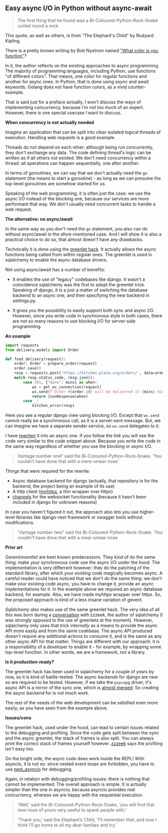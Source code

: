 ## Easy async I/O in Python without async-await

>The first thing that he found was a Bi-Coloured-Python-Rock-Snake curled round a rock.

This quote, as well as others, is from "The Elephant's Child" by Rudyard Kipling.

There is a pretty known writing by Bob Nystrom named
["What color is you function"](https://journal.stuffwithstuff.com/2015/02/01/what-color-is-your-function/)?

In it, the author reflects on the existing approaches to async programming.
The majority of programming languages, including Python, use functions "of different colors".
That means, one color for regular functions and another for async ones. In Python, that is done using async and await keywords.
Golang does not have function colors, as a vivid counter-example.

That is said just for a preface actually.
I won't discuss the ways of implementing concurrency, because I'm not too much of an expert.
However, there is one special usecase I want to discuss.

**When concurrency is not actually needed**

Imagine an application that can be split into clear isolated logical threads of execution.
Handling web requests is a good example.

Threads do not depend on each other: although being run concurrently, they don't exchange any data.
The code defining thread's logic can be written as if all others not existed.
We don't need concurrency within a thread: all operations can happen sequentially,
one after another.

In terms of goroutines, we can say that we don't actually need the `go` statement (the means to start a goroutine) - as long as we can presume the top-level goroutines are somehow started for us.

Speaking of the web programming, it is often just the case: we use the async I/O instead of the blocking
 one, because our services are more performant that way. We don't usually need concurrent tasks to handle a web request.

 **The alternative: no async/await**

In the same way as you don't need the `go` statement, you also can do without async/await in the afore-mentioned case.
And I will show it is also a practical choice to do so, that almost doesn't have any drawbacks.

Technically it is done using the [greenlet hack](https://github.com/Bi-Coloured-Python-Rock-Snake/greenhack).
It actually allows the async functions being called from within regular ones.
The greenlet is used in sqlalchemy to enable the async database drivers.

Not using async/await has a number of benefits:

- It enables the use of "legacy" codebases like django. It wasn't a coincidence sqlalchemy was the first to adopt the greenlet trick. Speaking of django, it is a just a matter of switching the database backend to an async one, and then specifying the new backend in settings.py.

- It gives you the possibility to easily support both sync and async I/O. However,
  since you write code in synchronous style in both cases, there are not so many reasons to use blocking I/O for server-side programming.

**An example**

```python
import requests
from delivery.models import Order

def food_delivery(request):
    order: Order = prepare_order(request)
    order.save()
    resp = requests.post('https://kitchen-place.org/orders/', data=order.as_dict())
    match resp.status_code, resp.json():
        case 201, {"mins": mins} as when:
            ws = get_ws_connection(request)
            ws.send(f'Order #{order.id} will be delivered in {mins} minutes.')
            return JsonResponse(when)
        case _:
            kitchen_error(resp)
```
Here you see a regular django view using blocking I/O.
Except that `ws.send` cannot really be a synchronous call,
as it is a server-sent message. But, we can imagine we have a separate sender service, so `ws.send` delegates to it.

I have [rewriten](https://github.com/Bi-Coloured-Python-Rock-Snake/pgbackend/blob/main/kitchen/views.py) it into an async one. If you follow the link you will see the code very similar to the code snippet above. Because you write the code in the same way regardless of whether you use the blocking or async I/O.

>Vantage number one!’ said the Bi-Coloured-Python-Rock-Snake. ‘You couldn’t have done that with a mere-smear nose'

Things that were required for the rewrite:

- Async database backend for django (actually, that repository is for the backend, the project being an example of its use)
- A http client ([myhttpx](https://github.com/Bi-Coloured-Python-Rock-Snake/pgbackend/blob/main/myhttpx.py), a thin wrapper over httpx)
- [channels](https://channels.readthedocs.io/en/stable/) for the websocket functionality (because it hasn't been included in django for unknown reasons)

In case you haven't figured it out, the approach also lets you use higher-level libraries like
django-rest-framework or swagger tools without modifications.

>‘Vantage number two!’ said the Bi-Coloured-Python-Rock-Snake. ‘You couldn’t have done that with a mear-smear nose


**Prior art**

*Gevent/eventlet* are best known predecessors. They kind of do the same thing: make your synchronous code use the async I/O under the hood. The implementation is very differrent however: they do the patching of the standard library, after which your *existing* code magically becomes async. A careful reader could have noticed that we don't do the same thing: we don't make your existing code async, you have to change it, provide an async implementations for it. In the example above we required an async database backend, for example. Also, we have made myhttpx wrapper over httpx. So, the proposed approach is kind of a less insane variation of gevent.

*Sqlalchemy* also makes use of the same greenlet hack. The very idea of all this was born during a [conversation](https://github.com/Bi-Coloured-Python-Rock-Snake/readme/issues/3) with zzzeek, the author of sqlalchemy (I was strongly opposed to the use of greenlets at the moment). However, sqlalchemy
only uses that trick *internally* as a means to provide the async API more easily and from the same codebase. The async API produced doesn't require any additional actions to consume it, and is the same as any other async API for that matter. Things are different with our approach: it is a responsibility of a developer to enable it - for example, by wrapping some top-level function. In other words, we are a framework, not a library.

**Is it production-ready?**

The greenlet hack has been used in sqlalchemy for a couple of years by now, so it is kind of battle-tested. The async backends for django are new so are required to be tested. However, if we take the `psycopg` driver, it's async API is a mirror of the sync one, which is [almost merged](https://github.com/django/django/pull/15687). So creating the async backend for is not much work.

The rest of the needs of the web development can be satisfied even more easily, as you have seen from the example above.

**Issues/cons**

The greenlet hack, used under the hood, can lead to certain issues related to the debugging and profiling.
Since the code gets split between the sync and the async greenlet, the stack of frames is also split. You can always print the correct stack of frames yourself however. [zzzeek](https://github.com/zzzeek) says the profiling isn't easy too.

On the bright side, the async code does work inside the REPL! With asyncio, it is not so: since nested event loops are forbidden, you have to use [nest_asyncio](https://github.com/erdewit/nest_asyncio) for debugging.

Again, in relation with debugging/profiling issues: there is nothing that cannot be implemented. The overall approach is simple. It is actually simpler than the one in asyncio, because asyncio provides real concurrency, whereas we are happy with the sequential execution.

> ‘Well,’ said the Bi-Coloured-Python-Rock-Snake, ‘you will find that new nose of yours very useful to spank people with.’
>
> ‘Thank you,’ said the Elephant’s Child, ‘I’ll remember that; and now I think I’ll go home to all my dear families and try.’